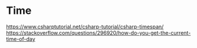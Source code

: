 # Time
https://www.csharptutorial.net/csharp-tutorial/csharp-timespan/
https://stackoverflow.com/questions/296920/how-do-you-get-the-current-time-of-day
